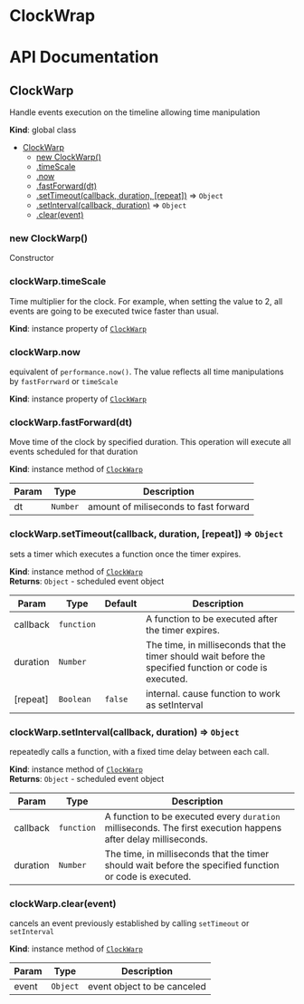 
# ClockWrap

# API Documentation

<a name="ClockWarp"></a>

## ClockWarp
Handle events execution on the timeline allowing time manipulation

**Kind**: global class  

* [ClockWarp](#ClockWarp)
    * [new ClockWarp()](#new_ClockWarp_new)
    * [.timeScale](#ClockWarp+timeScale)
    * [.now](#ClockWarp+now)
    * [.fastForward(dt)](#ClockWarp+fastForward)
    * [.setTimeout(callback, duration, [repeat])](#ClockWarp+setTimeout) ⇒ <code>Object</code>
    * [.setInterval(callback, duration)](#ClockWarp+setInterval) ⇒ <code>Object</code>
    * [.clear(event)](#ClockWarp+clear)

<a name="new_ClockWarp_new"></a>

### new ClockWarp()
Constructor

<a name="ClockWarp+timeScale"></a>

### clockWarp.timeScale
Time multiplier for the clock. For example, when setting the value to 2, all events are going to be executed twice faster than usual.

**Kind**: instance property of [<code>ClockWarp</code>](#ClockWarp)  
<a name="ClockWarp+now"></a>

### clockWarp.now
equivalent of `performance.now()`. The value reflects all time manipulations by `fastForrward` or `timeScale`

**Kind**: instance property of [<code>ClockWarp</code>](#ClockWarp)  
<a name="ClockWarp+fastForward"></a>

### clockWarp.fastForward(dt)
Move time of the clock by specified duration. 
This operation will execute all events scheduled for that duration

**Kind**: instance method of [<code>ClockWarp</code>](#ClockWarp)  

| Param | Type | Description |
| --- | --- | --- |
| dt | <code>Number</code> | amount of miliseconds to fast forward |

<a name="ClockWarp+setTimeout"></a>

### clockWarp.setTimeout(callback, duration, [repeat]) ⇒ <code>Object</code>
sets a timer which executes a function once the timer expires.

**Kind**: instance method of [<code>ClockWarp</code>](#ClockWarp)  
**Returns**: <code>Object</code> - scheduled event object  

| Param | Type | Default | Description |
| --- | --- | --- | --- |
| callback | <code>function</code> |  | A function to be executed after the timer expires. |
| duration | <code>Number</code> |  | The time, in milliseconds that the timer should wait before the specified function or code is executed. |
| [repeat] | <code>Boolean</code> | <code>false</code> | internal. cause function to work as setInterval |

<a name="ClockWarp+setInterval"></a>

### clockWarp.setInterval(callback, duration) ⇒ <code>Object</code>
repeatedly calls a function, with a fixed time delay between each call.

**Kind**: instance method of [<code>ClockWarp</code>](#ClockWarp)  
**Returns**: <code>Object</code> - scheduled event object  

| Param | Type | Description |
| --- | --- | --- |
| callback | <code>function</code> | A function to be executed every `duration` milliseconds. The first execution happens after delay milliseconds. |
| duration | <code>Number</code> | The time, in milliseconds that the timer should wait before the specified function or code is executed. |

<a name="ClockWarp+clear"></a>

### clockWarp.clear(event)
cancels an event previously established by calling `setTimeout` or `setInterval`

**Kind**: instance method of [<code>ClockWarp</code>](#ClockWarp)  

| Param | Type | Description |
| --- | --- | --- |
| event | <code>Object</code> | event object to be canceled |

